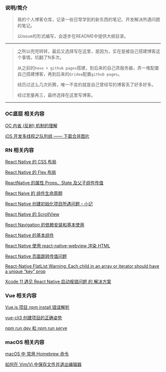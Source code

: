 ### 说明/简介
> 我的个人博客仓库，记录一些日常学到的新东西的笔记、开发解决所遇问题的笔记。
> 
> 以issue的形式编写，会逐步在README中提供大纲目录。

------

> 之所以兜兜转转，最后又选择写在这里，是因为，实在是被自己搭建博客这个事情，坑翻了N多次。
> 
> 从之前的`hexo + github pages`搭建，到后来的自己弄服务器，弄一堆配置自己搭建博客，再到后来的`Gridea`配置`github pages`。
> 
> 经历过这么几次折腾，唯一不变的就是自己曾经写的博客丢了好多好多。
> 
> 经过思量再三，最终选择在这里写博客。

------

### OC底层 相关内容

[OC 内省 (反射) 机制的理解](https://github.com/ShannonMYang/MyPersonalBlog/issues/1)

[iOS 开发多线程之队列组 —— 下载合并图片](https://github.com/ShannonMYang/MyPersonalBlog/issues/2)

### RN 相关内容

[React Native 的 CSS 布局](https://github.com/ShannonMYang/MyPersonalBlog/issues/8)

[React Native 的 Flex 布局](https://github.com/ShannonMYang/MyPersonalBlog/issues/9)

[ReactNative 的属性 Props、State 及父子组件传值](https://github.com/ShannonMYang/MyPersonalBlog/issues/10)

[React Naive 的 组件生命周期](https://github.com/ShannonMYang/MyPersonalBlog/issues/11)

[React Native 创建初始化项目所遇问题・小记](https://github.com/ShannonMYang/MyPersonalBlog/issues/12)

[React Native 的 ScrollView](https://github.com/ShannonMYang/MyPersonalBlog/issues/13)

[React Navigation 的依赖安装和基本使用](https://github.com/ShannonMYang/MyPersonalBlog/issues/14)

[React Native 的基本组件](https://github.com/ShannonMYang/MyPersonalBlog/issues/15)

[React Native 使用 react-native-webview 渲染 HTML](https://github.com/ShannonMYang/MyPersonalBlog/issues/16)

[React Native 页面跳转传值问题](https://github.com/ShannonMYang/MyPersonalBlog/issues/17)

[React-Native FlatList Warning: Each child in an array or iterator should have a unique “key” prop](https://github.com/ShannonMYang/MyPersonalBlog/issues/18)

[Xcode 11 遇见 React Native 启动报错问题 的 解决方案](https://github.com/ShannonMYang/MyPersonalBlog/issues/19)

### Vue 相关内容

[Vue.js 项目 npm install 错误解析](https://github.com/ShannonMYang/MyPersonalBlog/issues/4)

[vue-cli3 创建项目的正确姿势](https://github.com/ShannonMYang/MyPersonalBlog/issues/5)

[npm run dev 和 npm run serve ](https://github.com/ShannonMYang/MyPersonalBlog/issues/6)

### macOS 相关内容

[macOS 中 常用 Homebrew 命令](https://github.com/ShannonMYang/MyPersonalBlog/issues/3)

[如何在 Vim/Vi 中保存文件并退出编辑器](https://github.com/ShannonMYang/MyPersonalBlog/issues/20)
